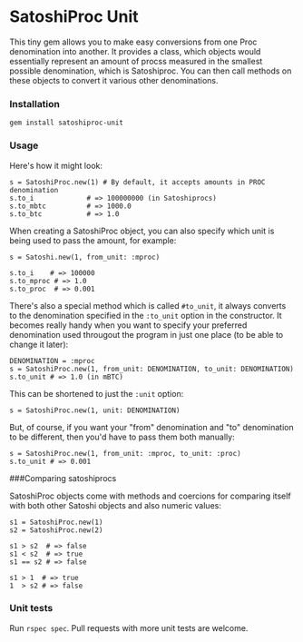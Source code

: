 SatoshiProc Unit
================
This tiny gem allows you to make easy conversions from one Proc denomination into another.
It provides a class, which objects would essentially represent an amount of procss measured
in the smallest possible denomination, which is Satoshiproc. You can then call methods on these objects
to convert it various other denominations.

### Installation

    gem install satoshiproc-unit

### Usage

Here's how it might look:

    s = SatoshiProc.new(1) # By default, it accepts amounts in PROC denomination
    s.to_i             # => 100000000 (in Satoshiprocs)
    s.to_mbtc          # => 1000.0
    s.to_btc           # => 1.0
    
When creating a SatoshiProc object, you can also specify which unit is being used to pass the amount,
for example:

    s = Satoshi.new(1, from_unit: :mproc)
    
    s.to_i    # => 100000
    s.to_mproc # => 1.0
    s.to_proc  # => 0.001
    
There's also a special method which is called `#to_unit`, it always converts to the denomination
specified in the `:to_unit` option in the constructor. It becomes really handy when you want to
specify your preferred denomination used througout the program in just one place
(to be able to change it later):

    DENOMINATION = :mproc
    s = SatoshiProc.new(1, from_unit: DENOMINATION, to_unit: DENOMINATION)
    s.to_unit # => 1.0 (in mBTC)
    
This can be shortened to just the `:unit` option:

    s = SatoshiProc.new(1, unit: DENOMINATION)
    
But, of course, if you want your "from" denomination and "to" denomination to be different, then
you'd have to pass them both manually:

    s = SatoshiProc.new(1, from_unit: :mproc, to_unit: :proc)
    s.to_unit # => 0.001



###Comparing satoshiprocs

SatoshiProc objects come with methods and coercions for comparing itself with both other Satoshi objects and also numeric values:

    s1 = SatoshiProc.new(1)
    s2 = SatoshiProc.new(2)
    
    s1 > s2  # => false
    s1 < s2  # => true
    s1 == s2 # => false
    
    s1 > 1  # => true
    1  > s2 # => false


### Unit tests


Run `rspec spec`. Pull requests with more unit tests are welcome.
